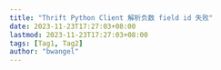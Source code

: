 ```yaml
---
title: "Thrift Python Client 解析负数 field id 失败"
date: 2023-11-23T17:27:03+08:00
lastmod: 2023-11-23T17:27:03+08:00
tags: [Tag1, Tag2]
author: "bwangel"
---
```


